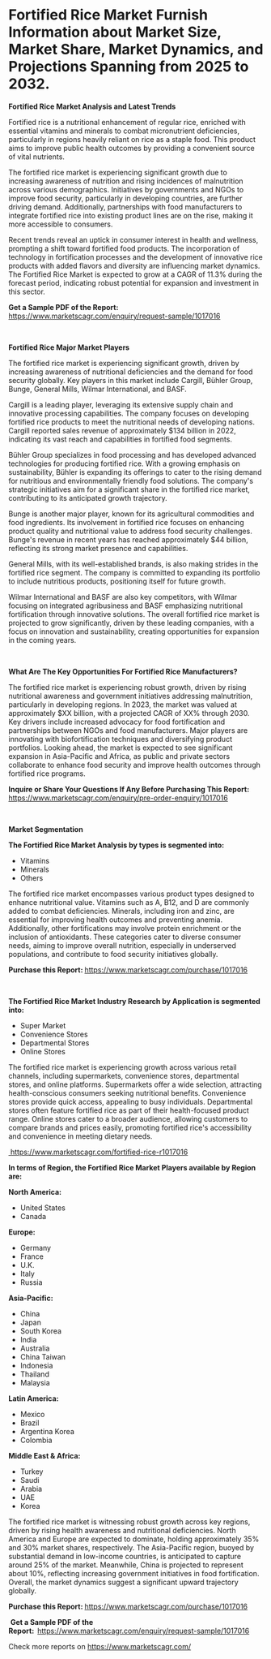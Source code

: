 <p><h1>Fortified Rice Market Furnish Information about Market Size, Market Share, Market Dynamics, and Projections Spanning from 2025 to 2032.</h1></p><p><strong>Fortified Rice Market Analysis and Latest Trends</strong></p>
<p><p>Fortified rice is a nutritional enhancement of regular rice, enriched with essential vitamins and minerals to combat micronutrient deficiencies, particularly in regions heavily reliant on rice as a staple food. This product aims to improve public health outcomes by providing a convenient source of vital nutrients. </p><p>The fortified rice market is experiencing significant growth due to increasing awareness of nutrition and rising incidences of malnutrition across various demographics. Initiatives by governments and NGOs to improve food security, particularly in developing countries, are further driving demand. Additionally, partnerships with food manufacturers to integrate fortified rice into existing product lines are on the rise, making it more accessible to consumers.</p><p>Recent trends reveal an uptick in consumer interest in health and wellness, prompting a shift toward fortified food products. The incorporation of technology in fortification processes and the development of innovative rice products with added flavors and diversity are influencing market dynamics. The Fortified Rice Market is expected to grow at a CAGR of 11.3% during the forecast period, indicating robust potential for expansion and investment in this sector.</p></p>
<p><strong>Get a Sample PDF of the Report:&nbsp;</strong> <a href="https://www.marketscagr.com/enquiry/request-sample/1017016?utm_campaign=3095&utm_medium=2&utm_source=Github&utm_content=ia&utm_term=07042025&utm_id=fortified-rice">https://www.marketscagr.com/enquiry/request-sample/1017016</a></p>
<p>&nbsp;</p>
<p><strong>Fortified Rice Major Market Players</strong></p>
<p><p>The fortified rice market is experiencing significant growth, driven by increasing awareness of nutritional deficiencies and the demand for food security globally. Key players in this market include Cargill, Bühler Group, Bunge, General Mills, Wilmar International, and BASF. </p><p>Cargill is a leading player, leveraging its extensive supply chain and innovative processing capabilities. The company focuses on developing fortified rice products to meet the nutritional needs of developing nations. Cargill reported sales revenue of approximately $134 billion in 2022, indicating its vast reach and capabilities in fortified food segments.</p><p>Bühler Group specializes in food processing and has developed advanced technologies for producing fortified rice. With a growing emphasis on sustainability, Bühler is expanding its offerings to cater to the rising demand for nutritious and environmentally friendly food solutions. The company's strategic initiatives aim for a significant share in the fortified rice market, contributing to its anticipated growth trajectory.</p><p>Bunge is another major player, known for its agricultural commodities and food ingredients. Its involvement in fortified rice focuses on enhancing product quality and nutritional value to address food security challenges. Bunge's revenue in recent years has reached approximately $44 billion, reflecting its strong market presence and capabilities.</p><p>General Mills, with its well-established brands, is also making strides in the fortified rice segment. The company is committed to expanding its portfolio to include nutritious products, positioning itself for future growth.</p><p>Wilmar International and BASF are also key competitors, with Wilmar focusing on integrated agribusiness and BASF emphasizing nutritional fortification through innovative solutions. The overall fortified rice market is projected to grow significantly, driven by these leading companies, with a focus on innovation and sustainability, creating opportunities for expansion in the coming years.</p></p>
<p>&nbsp;</p>
<p><strong>What Are The Key Opportunities For Fortified Rice Manufacturers?</strong></p>
<p><p>The fortified rice market is experiencing robust growth, driven by rising nutritional awareness and government initiatives addressing malnutrition, particularly in developing regions. In 2023, the market was valued at approximately $XX billion, with a projected CAGR of XX% through 2030. Key drivers include increased advocacy for food fortification and partnerships between NGOs and food manufacturers. Major players are innovating with biofortification techniques and diversifying product portfolios. Looking ahead, the market is expected to see significant expansion in Asia-Pacific and Africa, as public and private sectors collaborate to enhance food security and improve health outcomes through fortified rice programs.</p></p>
<p><strong>Inquire or Share Your Questions If Any Before Purchasing This Report:</strong> <a href="https://www.marketscagr.com/enquiry/pre-order-enquiry/1017016?utm_campaign=3095&utm_medium=2&utm_source=Github&utm_content=ia&utm_term=07042025&utm_id=fortified-rice">https://www.marketscagr.com/enquiry/pre-order-enquiry/1017016</a></p>
<p>&nbsp;</p>
<p><strong>Market Segmentation</strong></p>
<p><strong>The Fortified Rice Market Analysis by types is segmented into:</strong></p>
<p><ul><li>Vitamins</li><li>Minerals</li><li>Others</li></ul></p>
<p><p>The fortified rice market encompasses various product types designed to enhance nutritional value. Vitamins such as A, B12, and D are commonly added to combat deficiencies. Minerals, including iron and zinc, are essential for improving health outcomes and preventing anemia. Additionally, other fortifications may involve protein enrichment or the inclusion of antioxidants. These categories cater to diverse consumer needs, aiming to improve overall nutrition, especially in underserved populations, and contribute to food security initiatives globally.</p></p>
<p><strong>Purchase this Report:&nbsp;</strong><a href="https://www.marketscagr.com/purchase/1017016?utm_campaign=3095&utm_medium=2&utm_source=Github&utm_content=ia&utm_term=07042025&utm_id=fortified-rice">https://www.marketscagr.com/purchase/1017016</a></p>
<p>&nbsp;</p>
<p><strong>The Fortified Rice Market Industry Research by Application is segmented into:</strong></p>
<p><ul><li>Super Market</li><li>Convenience Stores</li><li>Departmental Stores</li><li>Online Stores</li></ul></p>
<p><p>The fortified rice market is experiencing growth across various retail channels, including supermarkets, convenience stores, departmental stores, and online platforms. Supermarkets offer a wide selection, attracting health-conscious consumers seeking nutritional benefits. Convenience stores provide quick access, appealing to busy individuals. Departmental stores often feature fortified rice as part of their health-focused product range. Online stores cater to a broader audience, allowing customers to compare brands and prices easily, promoting fortified rice's accessibility and convenience in meeting dietary needs.</p></p>
<p><a href="https://www.marketscagr.com/fortified-rice-r1017016?utm_campaign=3095&utm_medium=2&utm_source=Github&utm_content=ia&utm_term=07042025&utm_id=fortified-rice">&nbsp;https://www.marketscagr.com/fortified-rice-r1017016</a></p>
<p><strong>In terms of Region, the Fortified Rice Market Players available by Region are:</strong></p>
<p>
    <p> <strong> North America: </strong>
        <ul>
            <li>United States</li>
            <li>Canada</li>
        </ul>
        </p> 
    <p> <strong> Europe: </strong>
        <ul>
            <li>Germany</li>
            <li>France</li>
            <li>U.K.</li>
            <li>Italy</li>
            <li>Russia</li>
        </ul>
        </p> 
    <p> <strong> Asia-Pacific: </strong>
        <ul>
            <li>China</li>
            <li>Japan</li>
            <li>South Korea</li>
            <li>India</li>
            <li>Australia</li>
            <li>China Taiwan</li>
            <li>Indonesia</li>
            <li>Thailand</li>
            <li>Malaysia</li>
        </ul>
        </p> 
    <p> <strong> Latin America: </strong>
        <ul>
            <li>Mexico</li>
            <li>Brazil</li>
            <li>Argentina Korea</li>
            <li>Colombia</li>
        </ul>
        </p> 
    <p> <strong> Middle East & Africa: </strong>
        <ul>
            <li>Turkey</li>
            <li>Saudi</li>
            <li>Arabia</li>
            <li>UAE</li>
            <li>Korea</li>
        </ul>
    </p>
    </p>
<p><p>The fortified rice market is witnessing robust growth across key regions, driven by rising health awareness and nutritional deficiencies. North America and Europe are expected to dominate, holding approximately 35% and 30% market shares, respectively. The Asia-Pacific region, buoyed by substantial demand in low-income countries, is anticipated to capture around 25% of the market. Meanwhile, China is projected to represent about 10%, reflecting increasing government initiatives in food fortification. Overall, the market dynamics suggest a significant upward trajectory globally.</p></p>
<p><strong>Purchase this Report: </strong><a href="https://www.marketscagr.com/purchase/1017016?utm_campaign=3095&utm_medium=2&utm_source=Github&utm_content=ia&utm_term=07042025&utm_id=fortified-rice">https://www.marketscagr.com/purchase/1017016</a></p>
<p>&nbsp;<strong>Get a Sample PDF of the Report:&nbsp;&nbsp;</strong><a href="https://www.marketscagr.com/enquiry/request-sample/1017016?utm_campaign=3095&utm_medium=2&utm_source=Github&utm_content=ia&utm_term=07042025&utm_id=fortified-rice">https://www.marketscagr.com/enquiry/request-sample/1017016</a></p>
<p><strong></strong></p>
<p>Check more reports on <a href="https://www.marketscagr.com/?utm_campaign=3095&utm_medium=2&utm_source=Github&utm_content=ia&utm_term=07042025&utm_id=fortified-rice">https://www.marketscagr.com/</a></p>
